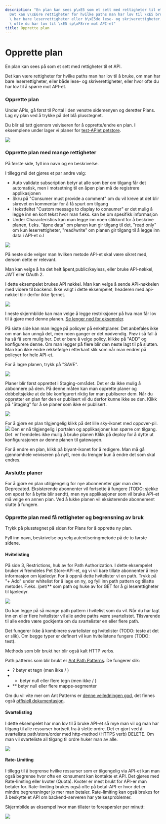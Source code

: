 ```yaml
---
description: "En plan kan sees p\xE5 som et sett med rettigheter til et API\n\n\n\
  Det kan v\xE6re rettigheter for hvilke paths man har lov til \xE5 bruke, om man\
  \ har bare leserrettigheter eller b\xE5de lese- og skriverettigheter,eller hvor\
  \ ofte du har lov til \xE5 sp\xF8rre mot API-et"
title: Opprette plan
---
```


# Opprette plan

En plan kan sees på som et sett med rettigheter til et API.

Det kan være rettigheter for hvilke paths man har lov til å bruke, om man har bare leserrettigheter, eller både lese- og skriverettigheter, eller hvor ofte du har lov til å spørre mot API-et.

### Opprette plan

Under APIs, gå først til Portal i den venstre sidemenyen og deretter Plans. Lag ny plan ved å trykke på det blå plusstegnet.

Du blir så tatt gjennom veiviseren for å opprette/endre en plan. I eksemplene under lager vi planer for [test-APIet petstore](https://petstore3.swagger.io/).

![](/datadeling/img/image-20200928124644-1.png)

### Opprette plan med mange rettigheter

På første side, fyll inn navn og en beskrivelse.

I tillegg må det gjøres et par andre valg:

* Auto validate subscription betyr at alle som ber om tilgang får det automatisk, men i motsetning til en åpen plan må de registrere applikasjonen
* Skru på "Consumer must provide a comment" om du vil kreve at det blir skrevet en kommentar for å få spurt om tilgang
* I tekstfeltet "Custom message to display to consumer" er det mulig å legge inn en kort tekst hvor man f.eks. kan be om spesifikk informasjon
* Under Characteristics kan man legge inn noen stikkord for å beskrive planen, f.eks. "åpne data" om planen kun gir tilgang til det, "read only" om kun leserrettigheter, "read/write" om planen gir tilgang til å legge inn data i API-et o.l

![](/datadeling/img/image-20200928150931-1.png)

På neste side velger man hvilken metode API-et skal være sikret med, dersom dette er relevant.

Man kan velge å ha det helt åpent,public/keyless, eller bruke API-nøkkel, JWT eller OAuth 2.

I dette eksempelet brukes API nøkkel. Man kan velge å sende API-nøkkelen med videre til backend. Ikke valgt i dette eksempelet, headeren med api-nøkkel blir derfor ikke fjernet.

![](/datadeling/img/image-20200928152040-3.png)

I neste skjermbilde kan man velge å legge restriksjoner på hva man får lov til å gjøre med denne planen. [Se lenger ned for eksempler](#restrictions).

På siste side kan man legge på policyer på enkeltplaner. Det anbefales ikke om man kan unngå det, men noen ganger er det nødvendig. Prøv i så fall å ha så få som mulig her. Det er bare å velge policy, klikke på "ADD" og konfigurere denne. Om man legger på flere blir den neste lagt til på slutten. Man kan ikke endre rekkefølge i etterkant slik som når man endrer på policyer for hele API-et.

For å lagre planen, trykk på "SAVE".

![](/datadeling/img/image-20200928155158-6.png)

Planer blir først opprettet i Staging-området. Det er da ikke mulig å abbonnere på dem. På denne måten kan man opprette planer og dobbeltsjekke at de ble konfigurert riktig før man publiserer dem. Når du oppretter en plan før den er publisert vil du derfor kunne ikke se den. Klikk på "Staging" for å se planer som ikke er publisert.

![](/datadeling/img/image-20200928155423-7.png)

For å gjøre en plan tilgjengelig klikk på det lille sky-ikonet med oppover-pil. ![](/datadeling/img/image-20200928155734-8.png) Den er nå tilgjengelig i portalen og applikasjoner kan spørre om tilgang. Det  er fremdeles ikke mulig å bruke planen Klikk på deploy for å dytte ut konfigurasjonen av denne planen til gatewayen.

For å endre en plan, klikk på blyant-ikonet for å redigere. Man må gå gjennomhele veiviseren på nytt, men du trenger kun å endre det som skal endres.

### Avslutte planer

For å gjøre en plan utilgjengelig for nye abonneneter gjør man dem Deprecated. Eksisterende abonnenter vil fortsette å fungere (TODO: sjekke om epost for å bytte blir sendt), men nye applikasjoner som vil bruke API-et må velge en annen plan. Ved å lukke planen vil eksisterende abonnement slutte å fungere.

### Opprette plan med få rettigheter og begrensning av bruk

Trykk på plusstegnet på siden for Plans for å opprette ny plan.

Fyll inn navn, beskrivelse og velg autentiseringmetode på de to første sidene.

#### Hvitelisting

På side 3, Restrictions, huk av for Path Authorization. I dette eksempelet bruker vi fremdeles Pet Store-API-et, og vi vil bare tillate abonnenter å lese informasjon om kjæledyr. For å oppnå dette hvitelister vi en path. Trykk på "+ Add" under whitelist for å lage en ny, og fyll inn path pattern og tillatte metoder. F.eks. /pet/** som path og huke av for GET for å gi leserettigheter til kjæledyr.

![](/datadeling/img/image-20200930180731-1.png)

Du kan legge på så mange path pattern i hvitelist som du vil. Når du har lagt inn en eller flere hvitelister vil alle andre paths være svartelistet. Tilsvarende til alle endre være godkjente om du svartelister en eller flere path.

Det fungerer ikke å kombinere svartelister og hvitelister (TODO: teste at det er slik). Om begge typer er definert vil kun hvitelistene fungere (TODO: test).

Methods som blir brukt her blir også kalt HTTP verbs.

Path patterns som blir brukt er [Ant Path Patterns](http://ant.apache.org/). De fungerer slik:

* ? betyr et tegn (men ikke / )
* * betyr null eller flere tegn (men ikke / )
* ** betyr null eller flere mappe-segmenter

Om du vil vite mer om Ant Patterns er [denne veiledningen god,](https://confluence.atlassian.com/fisheye/pattern-matching-guide-960155410.html) det finnes også [offisiell dokumentasjon](http://ant.apache.org/manual/dirtasks.html#patterns).

#### Svartelisting

I dette eksempelet har man lov til å bruke API-et så mye man vil og man har tilgang til alle ressurser bortsett fra å slette ordre. Det er gjort ved å svarteliste path/store/order med http-method (HTTPS verb) DELETE. Om man vil svarteliste all tilgang til ordre huker man av alle.

![](/datadeling/img/image-20201001130341-3.png)

#### Rate-Limiting

I tillegg til å begrense hvilke ressurser som er tilgengelig via API-et kan man også begrense hvor ofte en konsument kan kontakte et API. Det gjøres med Rate-limiting eller kvoter (Quota). Kvoter er mest brukt for API-er man betaler for. Rate-limiting brukes også ofte på betal-API-er hvor det er mindre begrensninger jo mer man betaler. Rate-limiting kan også brukes for å beskytte et API om backend-serveren har ytelsesproblemer.

Skjermbilde av eksempel hvor man tillater to forespørsler per minutt:

![](/datadeling/img/image-20201001125524-1.png)
